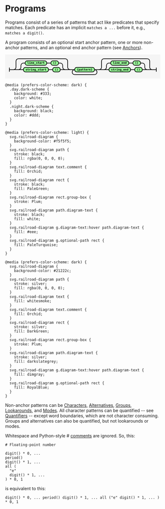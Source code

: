 # Programs

Programs consist of a series of patterns that act like predicates that specify matches.
Each predicate has an implicit `matches a ...` before it, e.g., `matches a digit()`.

A program consists of an optional start anchor pattern, one or more non-anchor patterns, 
and an optional end anchor pattern (see [Anchors](anchors.md)).

<svg xmlns="http://www.w3.org/2000/svg" xmlns:xlink="http://www.w3.org/1999/xlink" class="railroad-diagram" width="753.5" height="117" viewBox="0 0 753.5 117">
  <g transform="translate(.5 .5)">
    <g>
      <path d="M20 63v20m0 -10h20"></path>
    </g>
    <g>
      <path d="M40 73h0"></path>
      <path d="M315 73h0"></path>
      <path d="M40 73a12 12 0 0 0 12 -12v-29a12 12 0 0 1 12 -12"></path>
      <g>
        <path d="M64 20h227"></path>
      </g>
      <path d="M291 20a12 12 0 0 1 12 12v29a12 12 0 0 0 12 12"></path>
      <path d="M40 73h24"></path>
      <g>
        <path d="M64 73h0"></path>
        <path d="M291 73h0"></path>
        <path d="M64 73a12 12 0 0 0 12 -12v-8a12 12 0 0 1 12 -12"></path>
        <g>
          <path d="M88 41h8.5"></path>
          <path d="M258.5 41h8.5"></path>
          <g class="terminal ">
            <path d="M96.5 41h0"></path>
            <path d="M201.5 41h0"></path>
            <rect x="96.5" y="30" width="105" height="22" rx="10" ry="10"></rect>
            <text x="149" y="45">line&#95;start</text>
          </g>
          <path d="M201.5 41h10"></path>
          <path d="M211.5 41h10"></path>
          <g class="terminal ">
            <path d="M221.5 41h0"></path>
            <path d="M258.5 41h0"></path>
            <rect x="221.5" y="30" width="37" height="22" rx="10" ry="10"></rect>
            <text x="240" y="45">()</text>
          </g>
        </g>
        <path d="M267 41a12 12 0 0 1 12 12v8a12 12 0 0 0 12 12"></path>
        <path d="M64 73h24"></path>
        <g>
          <path d="M88 73h0"></path>
          <path d="M267 73h0"></path>
          <g class="terminal ">
            <path d="M88 73h0"></path>
            <path d="M210 73h0"></path>
            <rect x="88" y="62" width="122" height="22" rx="10" ry="10"></rect>
            <text x="149" y="77">string&#95;start</text>
          </g>
          <path d="M210 73h10"></path>
          <path d="M220 73h10"></path>
          <g class="terminal ">
            <path d="M230 73h0"></path>
            <path d="M267 73h0"></path>
            <rect x="230" y="62" width="37" height="22" rx="10" ry="10"></rect>
            <text x="248.5" y="77">()</text>
          </g>
        </g>
        <path d="M267 73h24"></path>
      </g>
      <path d="M291 73h24"></path>
    </g>
    <path d="M315 73h10"></path>
    <g>
      <path d="M325 73h0"></path>
      <path d="M445.5 73h0"></path>
      <path d="M325 73h12"></path>
      <g class="terminal ">
        <path d="M337 73h0"></path>
        <path d="M433.5 73h0"></path>
        <rect x="337" y="62" width="96.5" height="22" rx="10" ry="10"></rect>
        <text x="385.25" y="77">{pattern}</text>
      </g>
      <path d="M433.5 73h12"></path>
      <path d="M337 73a12 12 0 0 0 -12 12v0a12 12 0 0 0 12 12"></path>
      <g>
        <path d="M337 97h96.5"></path>
      </g>
      <path d="M433.5 97a12 12 0 0 0 12 -12v0a12 12 0 0 0 -12 -12"></path>
    </g>
    <path d="M445.5 73h10"></path>
    <g>
      <path d="M455.5 73h0"></path>
      <path d="M713.5 73h0"></path>
      <path d="M455.5 73a12 12 0 0 0 12 -12v-29a12 12 0 0 1 12 -12"></path>
      <g>
        <path d="M479.5 20h210"></path>
      </g>
      <path d="M689.5 20a12 12 0 0 1 12 12v29a12 12 0 0 0 12 12"></path>
      <path d="M455.5 73h24"></path>
      <g>
        <path d="M479.5 73h0"></path>
        <path d="M689.5 73h0"></path>
        <path d="M479.5 73a12 12 0 0 0 12 -12v-8a12 12 0 0 1 12 -12"></path>
        <g>
          <path d="M503.5 41h8.5"></path>
          <path d="M657 41h8.5"></path>
          <g class="terminal ">
            <path d="M512 41h0"></path>
            <path d="M600 41h0"></path>
            <rect x="512" y="30" width="88" height="22" rx="10" ry="10"></rect>
            <text x="556" y="45">line&#95;end</text>
          </g>
          <path d="M600 41h10"></path>
          <path d="M610 41h10"></path>
          <g class="terminal ">
            <path d="M620 41h0"></path>
            <path d="M657 41h0"></path>
            <rect x="620" y="30" width="37" height="22" rx="10" ry="10"></rect>
            <text x="638.5" y="45">()</text>
          </g>
        </g>
        <path d="M665.5 41a12 12 0 0 1 12 12v8a12 12 0 0 0 12 12"></path>
        <path d="M479.5 73h24"></path>
        <g>
          <path d="M503.5 73h0"></path>
          <path d="M665.5 73h0"></path>
          <g class="terminal ">
            <path d="M503.5 73h0"></path>
            <path d="M608.5 73h0"></path>
            <rect x="503.5" y="62" width="105" height="22" rx="10" ry="10"></rect>
            <text x="556" y="77">string&#95;end</text>
          </g>
          <path d="M608.5 73h10"></path>
          <path d="M618.5 73h10"></path>
          <g class="terminal ">
            <path d="M628.5 73h0"></path>
            <path d="M665.5 73h0"></path>
            <rect x="628.5" y="62" width="37" height="22" rx="10" ry="10"></rect>
            <text x="647" y="77">()</text>
          </g>
        </g>
        <path d="M665.5 73h24"></path>
      </g>
      <path d="M689.5 73h24"></path>
    </g>
    <path d="M 713.5 73 h 20 m 0 -10 v 20"></path>
  </g>
  <style>
    svg.railroad-diagram {
      background-color: #f5f5f5;
    }
    svg.railroad-diagram path {
      stroke-width: 3;
      stroke: black;
      fill: rgba(0, 0, 0, 0);
    }
    svg.railroad-diagram text {
      font: bold 14px monospace;
      text-anchor: middle;
      white-space: pre;
    }
    svg.railroad-diagram text.diagram-text {
      font-size: 12px;
    }
    svg.railroad-diagram text.diagram-arrow {
      font-size: 16px;
    }
    svg.railroad-diagram text.label {
      text-anchor: start;
    }
    svg.railroad-diagram text.comment {
      font: bold 12px monospace;
      fill: Orchid;
    }
    svg.railroad-diagram rect {
      stroke-width: 3;
      stroke: black;
      fill: PaleGreen;
    }
    svg.railroad-diagram rect.group-box {
      stroke: Plum;
      stroke-dasharray: 10 5;
      fill: none;
    }
    svg.railroad-diagram path.diagram-text {
      stroke-width: 3;
      stroke: black;
      fill: white;
      cursor: help;
    }
    svg.railroad-diagram g.diagram-text:hover path.diagram-text {
      fill: #eee;
    }
    svg.railroad-diagram g.optional-path rect {
      fill: PaleTurquoise;
    }
    
    @media (prefers-color-scheme: dark) {
      .day.dark-scheme {
        background: #333;
        color: white;
      }
      .night.dark-scheme {
        background: black;
        color: #ddd;
      }
    }
    
    @media (prefers-color-scheme: light) {
      svg.railroad-diagram {
        background-color: #f5f5f5;
      }
      svg.railroad-diagram path {
        stroke: black;
        fill: rgba(0, 0, 0, 0);
      }
      svg.railroad-diagram text.comment {
        fill: Orchid;
      }
      svg.railroad-diagram rect {
        stroke: black;
        fill: PaleGreen;
      }
      svg.railroad-diagram rect.group-box {
        stroke: Plum;
      }
      svg.railroad-diagram path.diagram-text {
        stroke: black;
        fill: white;
      }
      svg.railroad-diagram g.diagram-text:hover path.diagram-text {
        fill: #eee;
      }
      svg.railroad-diagram g.optional-path rect {
        fill: PaleTurquoise;
      }
    }
    
    @media (prefers-color-scheme: dark) {
      svg.railroad-diagram {
        background-color: #21222c;
      }
      svg.railroad-diagram path {
        stroke: silver;
        fill: rgba(0, 0, 0, 0);
      }
      svg.railroad-diagram text {
        fill: whitesmoke;
      }
      svg.railroad-diagram text.comment {
        fill: Orchid;
      }
      svg.railroad-diagram rect {
        stroke: silver;
        fill: DarkGreen;
      }
      svg.railroad-diagram rect.group-box {
        stroke: Plum;
      }
      svg.railroad-diagram path.diagram-text {
        stroke: silver;
        fill: darkslategrey;
      }
      svg.railroad-diagram g.diagram-text:hover path.diagram-text {
        fill: dimgray;
      }
      svg.railroad-diagram g.optional-path rect {
        fill: RoyalBlue;
      }
    }
  </style>
</svg>

Non-anchor patterns can be [Characters](characters.md), [Alternatives](alternatives.md), [Groups](groups.md), 
[Lookarounds](lookarounds.md), and [Modes](modes.md). 
All character patterns can be quantified -- see [Quantifiers](quantifiers.md) -- except word boundaries, which are not character consuming.
Groups and alternatives can also be quantified, but not lookarounds or modes.

Whitespace and Python-style # [comments](comments.md) are ignored. So, this:

```
# Floating-point number

digit() * 0, ...
period()
digit() * 1, ...
all (
  "e"
  digit() * 1, ...
) * 0, 1
```

is equivalent to this:

```
digit() * 0, ... period() digit() * 1, ... all ("e" digit() * 1, ... ) * 0, 1
```